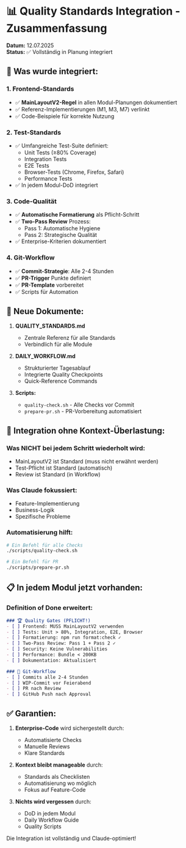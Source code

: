 # 📊 Quality Standards Integration - Zusammenfassung

**Datum:** 12.07.2025  
**Status:** ✅ Vollständig in Planung integriert

## 🎯 Was wurde integriert:

### 1. **Frontend-Standards**
- ✅ **MainLayoutV2-Regel** in allen Modul-Planungen dokumentiert
- ✅ Referenz-Implementierungen (M1, M3, M7) verlinkt
- ✅ Code-Beispiele für korrekte Nutzung

### 2. **Test-Standards**
- ✅ Umfangreiche Test-Suite definiert:
  - Unit Tests (≥80% Coverage)
  - Integration Tests
  - E2E Tests
  - Browser-Tests (Chrome, Firefox, Safari)
  - Performance Tests
- ✅ In jedem Modul-DoD integriert

### 3. **Code-Qualität**
- ✅ **Automatische Formatierung** als Pflicht-Schritt
- ✅ **Two-Pass Review** Prozess:
  - Pass 1: Automatische Hygiene
  - Pass 2: Strategische Qualität
- ✅ Enterprise-Kriterien dokumentiert

### 4. **Git-Workflow**
- ✅ **Commit-Strategie**: Alle 2-4 Stunden
- ✅ **PR-Trigger** Punkte definiert
- ✅ **PR-Template** vorbereitet
- ✅ Scripts für Automation

## 📁 Neue Dokumente:

1. **QUALITY_STANDARDS.md**
   - Zentrale Referenz für alle Standards
   - Verbindlich für alle Module

2. **DAILY_WORKFLOW.md**
   - Strukturierter Tagesablauf
   - Integrierte Quality Checkpoints
   - Quick-Reference Commands

3. **Scripts:**
   - `quality-check.sh` - Alle Checks vor Commit
   - `prepare-pr.sh` - PR-Vorbereitung automatisiert

## 🔄 Integration ohne Kontext-Überlastung:

### Was NICHT bei jedem Schritt wiederholt wird:
- MainLayoutV2 ist Standard (muss nicht erwähnt werden)
- Test-Pflicht ist Standard (automatisch)
- Review ist Standard (in Workflow)

### Was Claude fokussiert:
- Feature-Implementierung
- Business-Logik
- Spezifische Probleme

### Automatisierung hilft:
```bash
# Ein Befehl für alle Checks
./scripts/quality-check.sh

# Ein Befehl für PR
./scripts/prepare-pr.sh
```

## 📋 In jedem Modul jetzt vorhanden:

### Definition of Done erweitert:
```markdown
### 🏆 Quality Gates (PFLICHT!)
- [ ] Frontend: MUSS MainLayoutV2 verwenden
- [ ] Tests: Unit > 80%, Integration, E2E, Browser
- [ ] Formatierung: npm run format:check ✓
- [ ] Two-Pass Review: Pass 1 + Pass 2 ✓
- [ ] Security: Keine Vulnerabilities
- [ ] Performance: Bundle < 200KB
- [ ] Dokumentation: Aktualisiert

### 🔄 Git-Workflow
- [ ] Commits alle 2-4 Stunden
- [ ] WIP-Commit vor Feierabend
- [ ] PR nach Review
- [ ] GitHub Push nach Approval
```

## ✅ Garantien:

1. **Enterprise-Code** wird sichergestellt durch:
   - Automatisierte Checks
   - Manuelle Reviews
   - Klare Standards

2. **Kontext bleibt manageable** durch:
   - Standards als Checklisten
   - Automatisierung wo möglich
   - Fokus auf Feature-Code

3. **Nichts wird vergessen** durch:
   - DoD in jedem Modul
   - Daily Workflow Guide
   - Quality Scripts

Die Integration ist vollständig und Claude-optimiert!